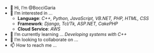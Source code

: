 - 👋 Hi, I’m @BocciGaria
- 👀 I’m interested in ... 
   - __Language__: _C++, Python, JavaScript, VB.NET, PHP, HTML, CSS_
   - __Framework__: _Django, Tcl/Tk, ASP.NET, CakePHP_
   - __Cloud Service__: _AWS_
- 🌱 I’m currently learning ... _Developing systems with C++_
- 💞️ I’m looking to collaborate on ...
- 📫 How to reach me ...

<!---
BocciGaria/BocciGaria is a ✨ special ✨ repository because its `README.md` (this file) appears on your GitHub profile.
You can click the Preview link to take a look at your changes.
--->
